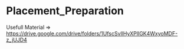 # Placement_Preparation

Usefull Material => https://drive.google.com/drive/folders/1UfscSvllHyXPlIGK4WxyoMDF-z_jUJD4
